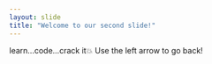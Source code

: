 ```yaml
---
layout: slide
title: "Welcome to our second slide!"
---
```

learn...code...crack it💥
Use the left arrow to go back!
